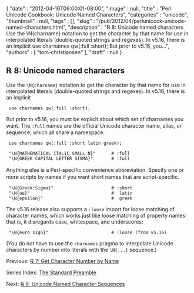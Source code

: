 {
   "date" : "2012-04-16T06:00:01-08:00",
   "image" : null,
   "title" : "Perl Unicode Cookbook: Unicode Named Characters",
   "categories" : "unicode",
   "thumbnail" : null,
   "tags" : [],
   "slug" : "/pub/2012/04/perlunicook-unicode-named-characters.html",
   "description" : "℞ 8: Unicode named characters Use the \\N{charname} notation to get the character by that name for use in interpolated literals (double-quoted strings and regexes). In v5.16, there is an implicit use charnames qw(:full :short); But prior to v5.16, you...",
   "authors" : [
      "tom-christiansen"
   ],
   "draft" : null
}



℞ 8: Unicode named characters
-----------------------------

Use the `\N{charname}` notation to get the character by that name for use in interpolated literals (double-quoted strings and regexes). In v5.16, there is an implicit

     use charnames qw(:full :short);

But prior to v5.16, you must be explicit about which set of charnames you want. The `:full` names are the oﬃcial Unicode character name, alias, or sequence, which all share a namespace.

     use charnames qw(:full :short latin greek);

     "\N{MATHEMATICAL ITALIC SMALL N}"      # :full
     "\N{GREEK CAPITAL LETTER SIGMA}"       # :full

Anything else is a Perl-speciﬁc convenience abbreviation. Specify one or more scripts by names if you want short names that are script-speciﬁc.

     "\N{Greek:Sigma}"                      # :short
     "\N{ae}"                               #  latin
     "\N{epsilon}"                          #  greek

The v5.16 release also supports a `:loose` import for loose matching of character names, which works just like loose matching of property names: that is, it disregards case, whitespace, and underscores:

     "\N{euro sign}"                        # :loose (from v5.16)

(You do *not* have to use the `charnames` pragma to interpolate Unicode characters by number into literals with the `\N{...}` sequence.)

Previous: [℞ 7: Get Character Number by Name](/pub/2012/04/perlunicook-character-numbers-by-name.html)

Series Index: [The Standard Preamble](/pub/2012/04/perlunicook-standard-preamble.html)

Next: [℞ 9: Unicode Named Character Sequences](/pub/2012/04/perlunicook-unicode-named-character-sequences.html)

